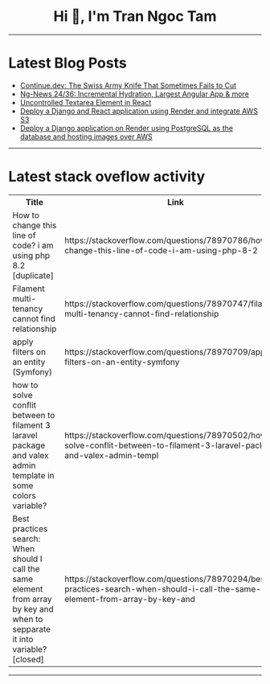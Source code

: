 <h1 align="center">Hi 👋, I'm Tran Ngoc Tam</h1>

---

# Latest Blog Posts 
<!-- BLOG-POST-LIST:START -->
- [Continue.dev: The Swiss Army Knife That Sometimes Fails to Cut](https://dev.to/maximsaplin/continuedev-the-swiss-army-knife-that-sometimes-fails-to-cut-4gg3)
- [Ng-News 24/36: Incremental Hydration, Largest Angular App &amp; more](https://dev.to/this-is-angular/ng-news-2436-incremental-hydration-largest-angular-app-more-52eo)
- [Uncontrolled Textarea Element in React](https://dev.to/labex/uncontrolled-textarea-element-in-react-4bag)
- [Deploy a Django and React application using Render and integrate AWS S3](https://dev.to/mrcaption49/deploy-a-django-and-react-application-using-render-and-integrate-aws-s3-4nha)
- [Deploy a Django application on Render using PostgreSQL as the database and hosting images over AWS](https://dev.to/mrcaption49/deploy-a-django-application-on-render-using-postgresql-as-the-database-and-hosting-images-over-aws-4dl8)
<!-- BLOG-POST-LIST:END -->

---

# Latest stack oveflow activity
<table>
  <tr><th>Title</th><th>Link</th></tr>
  <!-- STACKOVERFLOW:START --><tr><td>How to change this line of code? i am using php 8.2 [duplicate]</td><td>https://stackoverflow.com/questions/78970786/how-to-change-this-line-of-code-i-am-using-php-8-2</td></tr><tr><td>Filament multi-tenancy cannot find relationship</td><td>https://stackoverflow.com/questions/78970747/filament-multi-tenancy-cannot-find-relationship</td></tr><tr><td>apply filters on an entity &lpar;Symfony&rpar;</td><td>https://stackoverflow.com/questions/78970709/apply-filters-on-an-entity-symfony</td></tr><tr><td>how to solve conflit between to filament 3 laravel package and valex admin template in some colors variable?</td><td>https://stackoverflow.com/questions/78970502/how-to-solve-conflit-between-to-filament-3-laravel-package-and-valex-admin-templ</td></tr><tr><td>Best practices search: When should I call the same element from array by key and when to sepparate it into variable? [closed]</td><td>https://stackoverflow.com/questions/78970294/best-practices-search-when-should-i-call-the-same-element-from-array-by-key-and</td></tr><!-- STACKOVERFLOW:END -->
</table>

---


